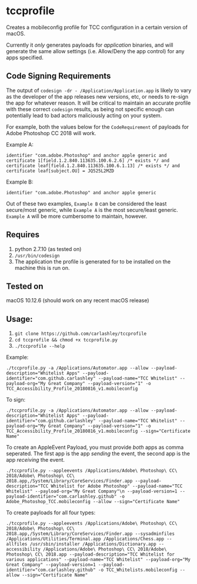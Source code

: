 # tccprofile
Creates a mobileconfig profile for TCC configuration in a certain version of macOS.

Currently it _only_ generates payloads for _application_ binaries, and will generate the same allow settings (i.e. Allow/Deny the app control) for any apps specified.

## Code Signing Requirements
The output of `codesign -dr - /Application/Application.app` is likely to vary as the developer of the app releases new versions, etc, or needs to re-sign the app for whatever reason. It will be critical to maintain an accurate profile with these correct `codesign` results, as being not specific enough can potentially lead to bad actors maliciously acting on your system.

For example, both the values below for the `CodeRequirement` of payloads for Adobe Photoshop CC 2018 will work.

Example A:
```
identifier "com.adobe.Photoshop" and anchor apple generic and certificate 1[field.1.2.840.113635.100.6.2.6] /* exists */ and certificate leaf[field.1.2.840.113635.100.6.1.13] /* exists */ and certificate leaf[subject.OU] = JQ525L2MZD
```
Example B:
```
identifier "com.adobe.Photoshop" and anchor apple generic
```

Out of these two examples, `Example B` can be considered the least secure/most generic, while `Example A` is the most secure/least generic. `Example A` will be more cumbersome to maintain, however.

## Requires
1. python 2.7.10 (as tested on)
1. `/usr/bin/codesign`
1. The application the profile is generated for to be installed on the machine this is run on.

## Tested on
macOS 10.12.6 (should work on any recent macOS release)

## Usage:
1. `git clone https://github.com/carlashley/tccprofile`
1. `cd tccprofile && chmod +x tccprofile.py`
1. `./tccprofile --help`

Example:
```
./tccprofile.py -a /Applications/Automator.app --allow --payload-description="Whitelist Apps" --payload-identifier="com.github.carlashley" --payload-name="TCC Whitelist" --payload-org="My Great Company" --payload-version="1" -o TCC_Accessibility_Profile_20180816_v1.mobileconfig
```

To sign:
```
./tccprofile.py -a /Applications/Automator.app --allow --payload-description="Whitelist Apps" --payload-identifier="com.github.carlashley" --payload-name="TCC Whitelist" --payload-org="My Great Company" --payload-version="1" -o TCC_Accessibility_Profile_20180816_v1.mobileconfig --sign="Certificate Name"
```

To create an AppleEvent Payload, you must provide _both_ apps as comma seperated. The first app is the app _sending_ the event, the second app is the app _receiving_ the event.
```
./tccprofile.py --appleevents /Applications/Adobe\ Photoshop\ CC\ 2018/Adobe\ Photoshop\ CC\ 2018.app,/System/Library/CoreServices/Finder.app --payload-description="TCC Whitelist for Adobe Photoshop" --payload-name="TCC Whitelist" --payload-org="My Great Company"\n --payload-version=1 --payload-identifier="com.carlashley.github" -o Adobe_Photoshop_TCC.mobileconfig --allow --sign="Certificate Name"
```

To create payloads for all four types:
```
./tccprofile.py --appleevents /Applications/Adobe\ Photoshop\ CC\ 2018/Adobe\ Photoshop\ CC\ 2018.app,/System/Library/CoreServices/Finder.app --sysadminfiles /Applications/Utilities/Terminal.app /Applications/Chess.app --allfiles /usr/sbin/installer /Applications/Dictionary.app --accessibility /Applications/Adobe\ Photoshop\ CC\ 2018/Adobe\ Photoshop\ CC\ 2018.app --payload-description="TCC Whitelist for various applications" --payload-name="TCC Whitelist" --payload-org="My Great Company" --payload-version=1 --payload-identifier="com.carlashley.github" -o TCC_Whitelists.mobileconfig --allow --sign="Certificate Name"
```
